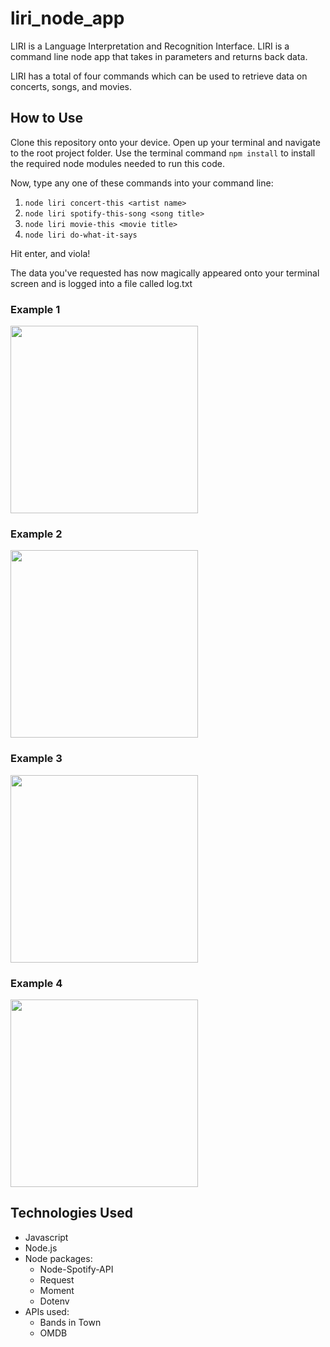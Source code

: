 # liri_node_app

LIRI is a Language Interpretation and Recognition Interface. LIRI is a command line node app that takes in parameters and returns back data.

LIRI has a total of four commands which can be used to retrieve data on concerts, songs, and movies.

## How to Use

Clone this repository onto your device.
Open up your terminal and navigate to the root project folder.
Use the terminal command `npm install` to install the required node modules needed to run this code.

Now, type any one of these commands into your command line: 

1. `node liri concert-this <artist name>`
2. `node liri spotify-this-song <song title>`
3. `node liri movie-this <movie title>`
4. `node liri do-what-it-says`

Hit enter, and viola!

The data you've requested has now magically appeared onto your terminal screen and is logged into a file called log.txt

### Example 1

<img src="../master/screenshots/concert-this.png" height="300x">

### Example 2

<img src="../master/screenshots/spotify-this.png" height="300px">

### Example 3

<img src="../master/screenshots/movie-this.png" height="300px">

### Example 4

<img src="../master/screenshots/do-what.png" height="300px">

## Technologies Used

* Javascript
* Node.js
* Node packages:
    * Node-Spotify-API
    * Request
    * Moment
    * Dotenv
* APIs used:
    * Bands in Town
    * OMDB

